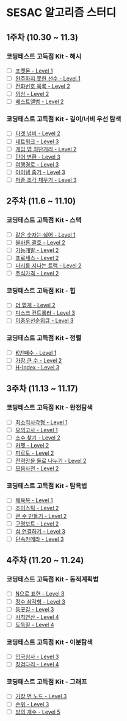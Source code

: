 # SESAC 알고리즘 스터디

## 1주차 (10.30 ~ 11.3)

### 코딩테스트 고득점 Kit - 해시

- [ ] [포켓몬 - Level 1](https://school.programmers.co.kr/learn/courses/30/lessons/1845)
- [ ] [완주하지 못한 선수 - Level 1](https://school.programmers.co.kr/learn/courses/30/lessons/42576)
- [ ] [전화번호 목록 - Level 2](https://school.programmers.co.kr/learn/courses/30/lessons/42577)
- [ ] [의상 - Level 2](https://school.programmers.co.kr/learn/courses/30/lessons/42578)
- [ ] [베스트앨범 - Level 2](https://school.programmers.co.kr/learn/courses/30/lessons/42579)

### 코딩테스트 고득점 Kit - 깊이/너비 우선 탐색

- [ ] [타겟 넘버 - Level 2](https://school.programmers.co.kr/learn/courses/30/lessons/43165)
- [ ] [네트워크 - Level 3](https://school.programmers.co.kr/learn/courses/30/lessons/43162)
- [ ] [게임 맵 최단거리 - Level 2](https://school.programmers.co.kr/learn/courses/30/lessons/1844)
- [ ] [단어 변환 - Level 3](https://school.programmers.co.kr/learn/courses/30/lessons/43163)
- [ ] [여행경로 - Level 3](https://school.programmers.co.kr/learn/courses/30/lessons/43164)
- [ ] [아이템 줍기 - Level 3](https://school.programmers.co.kr/learn/courses/30/lessons/87694)
- [ ] [퍼즐 조각 채우기 - Level 3](https://school.programmers.co.kr/learn/courses/30/lessons/84021)

## 2주차 (11.6 ~ 11.10)

### 코딩테스트 고득점 Kit - 스택

- [ ] [같은 숫자는 싫어 - Level 1](https://school.programmers.co.kr/learn/courses/30/lessons/12906)
- [ ] [올바른 괄호 - Level 2](https://school.programmers.co.kr/learn/courses/30/lessons/12906)
- [ ] [기능개발 - Level 2](https://school.programmers.co.kr/learn/courses/30/lessons/42586)
- [ ] [프로세스 - Level 2](https://school.programmers.co.kr/learn/courses/30/lessons/42587)
- [ ] [다리를 지나는 트럭 - Level 2](https://school.programmers.co.kr/learn/courses/30/lessons/42583)
- [ ] [주식가격 - Level 2](https://school.programmers.co.kr/learn/courses/30/lessons/42584)

### 코딩테스트 고득점 Kit - 힙

- [ ] [더 맵게 - Level 2](https://school.programmers.co.kr/learn/courses/30/lessons/42626)
- [ ] [디스크 컨트롤러 - Level 3](https://school.programmers.co.kr/learn/courses/30/lessons/42627)
- [ ] [이중우선순위큐 - Level 3](https://school.programmers.co.kr/learn/courses/30/lessons/42628)

### 코딩테스트 고득점 Kit - 정렬

- [ ] [K번째수 - Level 1](https://school.programmers.co.kr/learn/courses/30/lessons/42748)
- [ ] [가장 큰 수 - Level 2](https://school.programmers.co.kr/learn/courses/30/lessons/42746)
- [ ] [H-Index - Level 3](https://school.programmers.co.kr/learn/courses/30/lessons/42747)

## 3주차 (11.13 ~ 11.17)

### 코딩테스트 고득점 Kit - 완전탐색

- [ ] [최소직사각형 - Level 1](https://school.programmers.co.kr/learn/courses/30/lessons/86491)
- [ ] [모의고사 - Level 1](https://school.programmers.co.kr/learn/courses/30/lessons/42840)
- [ ] [소수 찾기 - Level 2](https://school.programmers.co.kr/learn/courses/30/lessons/42839)
- [ ] [카펫 - Level 2](https://school.programmers.co.kr/learn/courses/30/lessons/42842)
- [ ] [피로도 - Level 2](https://school.programmers.co.kr/learn/courses/30/lessons/87946)
- [ ] [전력망을 둘로 나누기 - Level 2](https://school.programmers.co.kr/learn/courses/30/lessons/86971)
- [ ] [모음사전 - Level 2](https://school.programmers.co.kr/learn/courses/30/lessons/84512)

### 코딩테스트 고득점 Kit - 탐욕법

- [ ] [체육복 - Level 1](https://school.programmers.co.kr/learn/courses/30/lessons/42862)
- [ ] [조이스틱 - Level 2](https://school.programmers.co.kr/learn/courses/30/lessons/42860)
- [ ] [큰 수 만들기 - Level 2](https://school.programmers.co.kr/learn/courses/30/lessons/42883)
- [ ] [구명보트 - Level 2](https://school.programmers.co.kr/learn/courses/30/lessons/42885)
- [ ] [섬 연결하기 - Level 3](https://school.programmers.co.kr/learn/courses/30/lessons/42861)
- [ ] [단속카메라 - Level 3](https://school.programmers.co.kr/learn/courses/30/lessons/42884)

## 4주차 (11.20 ~ 11.24)

### 코딩테스트 고득점 Kit - 동적계획법

- [ ] [N으로 표현 - Level 3](https://school.programmers.co.kr/learn/courses/30/lessons/42895)
- [ ] [정수 삼각형 - Level 3](https://school.programmers.co.kr/learn/courses/30/lessons/43105)
- [ ] [등굣길 - Level 3](https://school.programmers.co.kr/learn/courses/30/lessons/42898)
- [ ] [사칙연산 - Level 4](https://school.programmers.co.kr/learn/courses/30/lessons/1843)
- [ ] [도둑질 - Level 4](https://school.programmers.co.kr/learn/courses/30/lessons/42897)

### 코딩테스트 고득점 Kit - 이분탐색

- [ ] [입국심사 - Level 3](https://school.programmers.co.kr/learn/courses/30/lessons/43238)
- [ ] [징검다리 - Level 4](https://school.programmers.co.kr/learn/courses/30/lessons/43236)

### 코딩테스트 고득점 Kit - 그래프

- [ ] [가장 먼 노드 - Level 3](https://school.programmers.co.kr/learn/courses/30/lessons/49189)
- [ ] [순위 - Level 3](https://school.programmers.co.kr/learn/courses/30/lessons/49191)
- [ ] [방의 개수 - Level 5](https://school.programmers.co.kr/learn/courses/30/lessons/49190)
